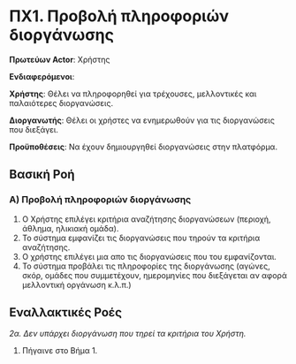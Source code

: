 # ΠΧ1. Προβολή πληροφοριών διοργάνωσης

**Πρωτεύων Actor**: Χρήστης 

**Ενδιαφερόμενοι**:

**Χρήστης**: Θέλει να πληροφορηθεί για τρέχουσες, μελλοντικές και παλαιότερες διοργανώσεις.

**Διοργανωτής**: Θέλει οι χρήστες να ενημερωθούν για τις διοργανώσεις που διεξάγει.
  
**Προϋποθέσεις**: Να έχουν δημιουργηθεί διοργανώσεις στην πλατφόρμα.

## Βασική Ροή

### Α) Προβολή πληροφοριών διοργάνωσης


1. Ο Χρήστης επιλέγει κριτήρια αναζήτησης διοργανώσεων (περιοχή, άθλημα, ηλικιακή ομάδα).
2. Το σύστημα εμφανίζει τις διοργανώσεις που τηρούν τα κριτήρια αναζήτησης.
3. Ο χρήστης επιλέγει μια απο τις διοργανώσεις που του εμφανίζονται.
4. Το σύστημα προβάλει τις πληροφορίες της διοργάνωσης (αγώνες, σκόρ, ομάδες που συμμετέχουν, ημερομηνίες που διεξάγεται αν αφορά μελλοντική οργάνωση κ.λ.π.)

## Εναλλακτικές Ροές

*2α. Δεν υπάρχει διοργάνωση που τηρεί τα κριτήρια του Χρήστη.*
1. Πήγαινε στο Βήμα 1. 

